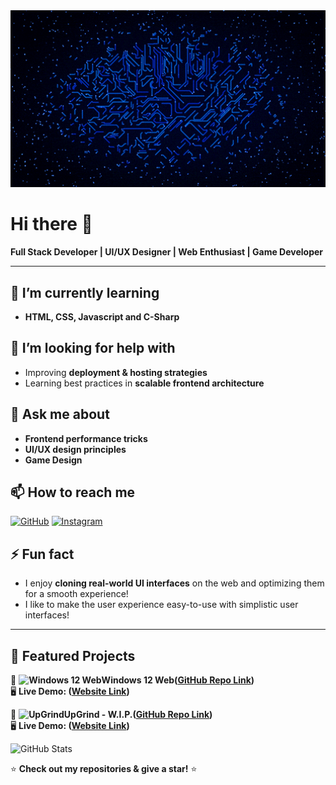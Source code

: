 <div align="center">
  <img src="https://raw.githubusercontent.com/immobilesmile70/immobilesmile70/main/Looping%20Circuits.gif" width="600">
</div>

# Hi there 👋  

**Full Stack Developer | UI/UX Designer | Web Enthusiast | Game Developer**    

---

## 🌱 I’m currently learning  
- **HTML, CSS, Javascript and C-Sharp**     

## 🤔 I’m looking for help with  
- Improving **deployment & hosting strategies**  
- Learning best practices in **scalable frontend architecture**  

## 💬 Ask me about  
- **Frontend performance tricks**  
- **UI/UX design principles**  
- **Game Design** 

## 📫 How to reach me 
[![GitHub](https://img.shields.io/badge/GitHub-000?style=for-the-badge&logo=github)](https://github.com/immobilesmile70) 
[![Instagram](https://img.shields.io/badge/Instagram-E4405F?style=for-the-badge&logo=instagram&logoColor=white)](https://www.instagram.com/beastgamer985)

## ⚡ Fun fact  
- I enjoy **cloning real-world UI interfaces** on the web and optimizing them for a smooth experience!  
- I like to make the user experience easy-to-use with simplistic user interfaces!

---

## 📌 Featured Projects
🚀 **![Windows 12 Web](https://raw.githubusercontent.com/immobilesmile70/Windows-12-web/main/assets/favicon.ico)Windows 12 Web([GitHub Repo Link](https://github.com/immobilesmile70/Windows-12-web))**  
🖥️ **Live Demo: ([Website Link](https://windows-12-web.vercel.app/))**  

🎯 **![UpGrind](https://raw.githubusercontent.com/immobilesmile70/XP-Counter/main/assets/upgrind%20logo.ico)UpGrind - W.I.P.([GitHub Repo Link](https://github.com/immobilesmile70/xp-counter))**  
🖥️ **Live Demo: ([Website Link](https://upgrind.vercel.app/))** 

![GitHub Stats](https://github-readme-stats.vercel.app/api?username=immobilesmile70&show_icons=true&theme=radical)  

⭐ **Check out my repositories & give a star!** ⭐  

